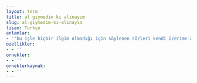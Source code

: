 ```yaml
---
layout: term
title: al giymedim ki alınayım
slug: al-giymedim-ki-alinayim
lisan: Türkçe
anlamlar:
- '"bu işle hiçbir ilgim olmadığı için söylenen sözleri kendi üzerime almadım" anlamında kullanılan bir söz'
ozellikler:
- - ''
ornekler:
- - ''
orneklerkaynak:
- - ''
---
```

